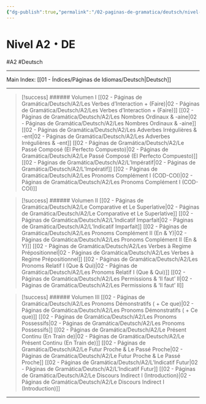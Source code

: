 ```yaml
---
{"dg-publish":true,"permalink":"/02-paginas-de-gramatica/deutsch/nivel-a2-de/"}
---
```


# Nivel A2・DE
#A2 #Deutsch 
___
Main Index: [[01 - Índices/Páginas de Idiomas/Deutsch\|Deutsch]]
___
> [!success] ###### Volumen I
 [[02 - Páginas de Gramática/Deutsch/A2/Les Verbes d’Interaction + (Faire)\|02 - Páginas de Gramática/Deutsch/A2/Les Verbes d’Interaction + (Faire)]]
 [[02 - Páginas de Gramática/Deutsch/A2/Les Nombres Ordinaux & -aine\|02 - Páginas de Gramática/Deutsch/A2/Les Nombres Ordinaux & -aine]]
 [[02 - Páginas de Gramática/Deutsch/A2/Les Adverbes Irrégulières & -ent\|02 - Páginas de Gramática/Deutsch/A2/Les Adverbes Irrégulières & -ent]]
 [[02 - Páginas de Gramática/Deutsch/A2/Le Passé Composé (El Perfecto Compuesto)\|02 - Páginas de Gramática/Deutsch/A2/Le Passé Composé (El Perfecto Compuesto)]]
 [[02 - Páginas de Gramática/Deutsch/A2/L’Impératif\|02 - Páginas de Gramática/Deutsch/A2/L’Impératif]]
 [[02 - Páginas de Gramática/Deutsch/A2/Les Pronoms Complément I (COD-COI)\|02 - Páginas de Gramática/Deutsch/A2/Les Pronoms Complément I (COD-COI)]]



> [!success] ###### Volumen II
 [[02 - Páginas de Gramática/Deutsch/A2/Le Comparative et Le Superlative\|02 - Páginas de Gramática/Deutsch/A2/Le Comparative et Le Superlative]]
 [[02 - Páginas de Gramática/Deutsch/A2/L’Indicatif Imparfait\|02 - Páginas de Gramática/Deutsch/A2/L’Indicatif Imparfait]]
 [[02 - Páginas de Gramática/Deutsch/A2/Les Pronoms Complément II (En & Y)\|02 - Páginas de Gramática/Deutsch/A2/Les Pronoms Complément II (En & Y)]]
 [[02 - Páginas de Gramática/Deutsch/A2/Les Verbes à Regime Prépositionnel\|02 - Páginas de Gramática/Deutsch/A2/Les Verbes à Regime Prépositionnel]]
 [[02 - Páginas de Gramática/Deutsch/A2/Les Pronoms Relatif I (Que & Qui)\|02 - Páginas de Gramática/Deutsch/A2/Les Pronoms Relatif I (Que & Qui)]]
 [[02 - Páginas de Gramática/Deutsch/A2/Les Permissions & ‘Il faut’ II\|02 - Páginas de Gramática/Deutsch/A2/Les Permissions & ‘Il faut’ II]]



> [!success] ###### Volumen III
 [[02 - Páginas de Gramática/Deutsch/A2/Les Pronoms Démonstratifs ( + Ce que)\|02 - Páginas de Gramática/Deutsch/A2/Les Pronoms Démonstratifs ( + Ce que)]]
 [[02 - Páginas de Gramática/Deutsch/A2/Les Pronoms Possessifs\|02 - Páginas de Gramática/Deutsch/A2/Les Pronoms Possessifs]]
 [[02 - Páginas de Gramática/Deutsch/A2/Le Présent Continu (En Train de)\|02 - Páginas de Gramática/Deutsch/A2/Le Présent Continu (En Train de)]]
 [[02 - Páginas de Gramática/Deutsch/A2/Le Futur Proche & Le Passé Proche\|02 - Páginas de Gramática/Deutsch/A2/Le Futur Proche & Le Passé Proche]]
 [[02 - Páginas de Gramática/Deutsch/A2/L’Indicatif Futur\|02 - Páginas de Gramática/Deutsch/A2/L’Indicatif Futur]]
 [[02 - Páginas de Gramática/Deutsch/A2/Le Discours Indirect I (Introduction)\|02 - Páginas de Gramática/Deutsch/A2/Le Discours Indirect I (Introduction)]]


___